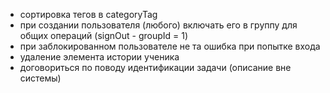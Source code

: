 - сортировка тегов в categoryTag
- при создании пользователя (любого) включать его в группу для общих операций (signOut - groupId = 1)
- при заблокированном пользователе не та ошибка при попытке входа
- удаление элемента истории ученика
- договориться по поводу идентификации задачи (описание вне системы)